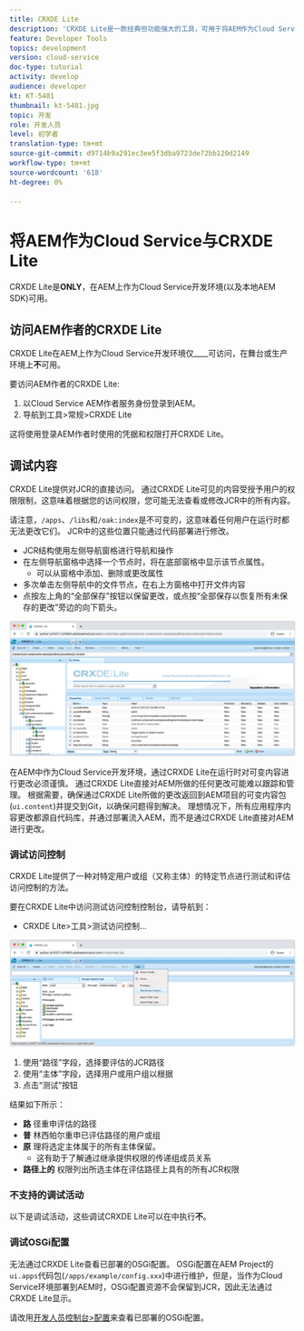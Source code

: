 ```yaml
---
title: CRXDE Lite
description: 'CRXDE Lite是一款经典但功能强大的工具，可用于将AEM作为Cloud Service开发人员环境进行调试。 CRXDE Lite提供一套功能，可帮助调试检查所有资源和属性、处理JCR的可变部分和调查权限。 '
feature: Developer Tools
topics: development
version: cloud-service
doc-type: tutorial
activity: develop
audience: developer
kt: KT-5481
thumbnail: kt-5481.jpg
topic: 开发
role: 开发人员
level: 初学者
translation-type: tm+mt
source-git-commit: d9714b9a291ec3ee5f3dba9723de72bb120d2149
workflow-type: tm+mt
source-wordcount: '618'
ht-degree: 0%

---
```



# 将AEM作为Cloud Service与CRXDE Lite

CRXDE Lite是&#x200B;__ONLY__，在AEM上作为Cloud Service开发环境(以及本地AEM SDK)可用。

## 访问AEM作者的CRXDE Lite

CRXDE Lite在AEM上作为Cloud Service开发环境仅&#x200B;____&#x200B;可访问，在舞台或生产环境上&#x200B;__不__&#x200B;可用。

要访问AEM作者的CRXDE Lite:

1. 以Cloud Service AEM作者服务身份登录到AEM。
1. 导航到工具>常规>CRXDE Lite

这将使用登录AEM作者时使用的凭据和权限打开CRXDE Lite。

## 调试内容

CRXDE Lite提供对JCR的直接访问。 通过CRXDE Lite可见的内容受授予用户的权限限制，这意味着根据您的访问权限，您可能无法查看或修改JCR中的所有内容。

请注意，`/apps`、`/libs`和`/oak:index`是不可变的，这意味着任何用户在运行时都无法更改它们。 JCR中的这些位置只能通过代码部署进行修改。

+ JCR结构使用左侧导航窗格进行导航和操作
+ 在左侧导航窗格中选择一个节点时，将在底部窗格中显示该节点属性。
   + 可以从窗格中添加、删除或更改属性
+ 多次单击左侧导航中的文件节点，在右上方窗格中打开文件内容
+ 点按左上角的“全部保存”按钮以保留更改，或点按“全部保存以恢复所有未保存的更改”旁边的向下箭头。

![CRXDE Lite — 调试内容](./assets/crxde-lite/debugging-content.png)

在AEM中作为Cloud Service开发环境，通过CRXDE Lite在运行时对可变内容进行更改必须谨慎。
通过CRXDE Lite直接对AEM所做的任何更改可能难以跟踪和管理。 根据需要，确保通过CRXDE Lite所做的更改返回到AEM项目的可变内容包(`ui.content`)并提交到Git，以确保问题得到解决。 理想情况下，所有应用程序内容更改都源自代码库，并通过部署流入AEM，而不是通过CRXDE Lite直接对AEM进行更改。

### 调试访问控制

CRXDE Lite提供了一种对特定用户或组（又称主体）的特定节点进行测试和评估访问控制的方法。

要在CRXDE Lite中访问测试访问控制控制台，请导航到：

+ CRXDE Lite>工具>测试访问控制...

![CRXDE Lite — 测试访问控制](./assets/crxde-lite/permissions__test-access-control.png)

1. 使用“路径”字段，选择要评估的JCR路径
1. 使用“主体”字段，选择用户或用户组以根据
1. 点击“测试”按钮

结果如下所示：

+ __路__ 径重申评估的路径
+ __普__ 林西帕尔重申已评估路径的用户或组
+ __原__ 理将选定主体属于的所有主体保留。
   + 这有助于了解通过继承提供权限的传递组成员关系
+ __路径上的__ 权限列出所选主体在评估路径上具有的所有JCR权限

### 不支持的调试活动

以下是调试活动，这些调试CRXDE Lite可以在中执行&#x200B;__不__。

### 调试OSGi配置

无法通过CRXDE Lite查看已部署的OSGi配置。 OSGi配置在AEM Project的`ui.apps`代码包(`/apps/example/config.xxx`)中进行维护，但是，当作为Cloud Service环境部署到AEM时，OSGi配置资源不会保留到JCR，因此无法通过CRXDE Lite显示。

请改用[开发人员控制台>配置](./developer-console.md#configurations)来查看已部署的OSGi配置。
